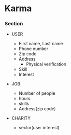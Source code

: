 # Karma

### Section

- USER 
	- First name, Last name
	- Phone number
	- Zip code
	- Address
		- Physical verification 
	- Skill
	- Interest
		
- JOB
	- Number of people
	- hours
	- skills
	- Address(zip code)
	
- CHARITY
	- sector(user interest)
